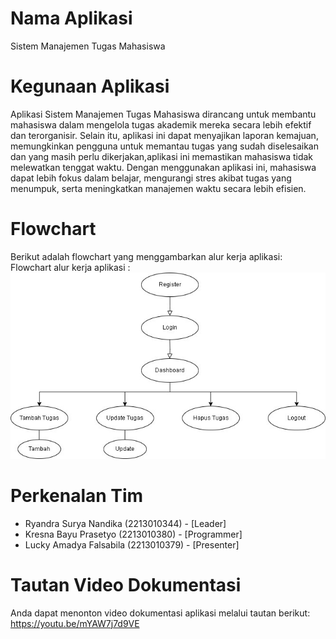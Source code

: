 # Nama Aplikasi
Sistem Manajemen Tugas Mahasiswa

# Kegunaan Aplikasi
Aplikasi Sistem Manajemen Tugas Mahasiswa dirancang untuk membantu mahasiswa dalam mengelola tugas akademik mereka secara lebih efektif dan terorganisir. Selain itu, aplikasi ini dapat menyajikan laporan kemajuan, memungkinkan pengguna untuk memantau tugas yang sudah diselesaikan dan yang masih perlu dikerjakan,aplikasi ini memastikan mahasiswa tidak melewatkan tenggat waktu. Dengan menggunakan aplikasi ini, mahasiswa dapat lebih fokus dalam belajar, mengurangi stres akibat tugas yang menumpuk, serta meningkatkan manajemen waktu secara lebih efisien.

# Flowchart
Berikut adalah flowchart yang menggambarkan alur kerja aplikasi:
Flowchart alur kerja aplikasi : ![Bahasa Indonesia](Flowchart.jpg)

# Perkenalan Tim
- Ryandra Surya Nandika (2213010344) - [Leader]
- Kresna Bayu Prasetyo (2213010380) - [Programmer]
- Lucky Amadya Falsabila (2213010379) - [Presenter]

# Tautan Video Dokumentasi
Anda dapat menonton video dokumentasi aplikasi melalui tautan berikut:
https://youtu.be/mYAW7j7d9VE
